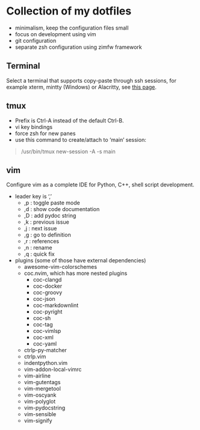 # Collection of my dotfiles

- minimalism, keep the configuration files small
- focus on development using vim
- git configuration
- separate zsh configuration using zimfw framework

## Terminal

Select a terminal that supports copy-paste through ssh sessions, for example
xterm, mintty (Windows) or Alacritty, see [this
page](https://github.com/ojroques/vim-oscyank).

## tmux

- Prefix is Ctrl-A instead of the default Ctrl-B.
- vi key bindings
- force zsh for new panes
- use this command to create/attach to ‘main’ session:

> /usr/bin/tmux new-session -A -s main

## vim

Configure vim as a complete IDE for Python, C++, shell script development.

- leader key is ‘,’
  - ,p : toggle paste mode
  - ,d : show code documentation
  - ,D : add pydoc string
  - ,k : previous issue
  - ,j : next issue
  - ,g : go to definition
  - ,r : references
  - ,n : rename
  - ,q : quick fix
- plugins (some of those have external dependencies)
  - awesome-vim-colorschemes
  - coc.nvim, which has more nested plugins
    - coc-clangd
    - coc-docker
    - coc-groovy
    - coc-json
    - coc-markdownlint
    - coc-pyright
    - coc-sh
    - coc-tag
    - coc-vimlsp
    - coc-xml
    - coc-yaml
  - ctrlp-py-matcher
  - ctrlp.vim
  - indentpython.vim
  - vim-addon-local-vimrc
  - vim-airline
  - vim-gutentags
  - vim-mergetool
  - vim-oscyank
  - vim-polyglot
  - vim-pydocstring
  - vim-sensible
  - vim-signify
